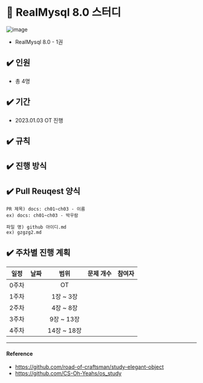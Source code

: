 # 📌 RealMysql 8.0 스터디
![image](https://user-images.githubusercontent.com/56028408/210354042-cef12393-88ac-4e00-aa85-908a4a4ee504.png)
- RealMysql 8.0 - 1권

## ✔️ 인원
- 총 4명

## ✔️ 기간
- 2023.01.03 OT 진행

## ✔️ 규칙


## ✔️ 진행 방식


## ✔️ Pull Reuqest 양식
```text
PR 제목) docs: ch01~ch03 - 이름
ex) docs: ch01~ch03 - 박우람

파일 명) github 아이디.md
ex) gzgzg2.md
```

## ✔️ 주차별 진행 계획
|일정|날짜|범위|문제 개수|참여자
|:--:|:--:|:--:|:--:|:--:|
|0주차||OT||
|1주차||1장 ~ 3장|| |
|2주차||4장 ~ 8장|| |
|3주차||9장 ~ 13장|||
|4주차||14장 ~ 18장|||

---

#### Reference 
- https://github.com/road-of-craftsman/study-elegant-object
- https://github.com/CS-Oh-Yeahs/os_study    
